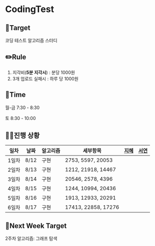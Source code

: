 # CodingTest






## 🎯Target
코딩 테스트 알고리즘 스터디

## ✏️Rule
1. 지각비(**5분 지각시**) : 분당 1000원
2. 3개 업로드 실패시 : 하루 당 1000원

## 📅Time
월-금 7:30 - 8:30

토 8:30 - 10:00

## 🏃‍♀️진행 상황

|일차|날짜| 알고리즘 | 세부항목 |[지혜](https://github.com/Jihye511)|[서연](https://github.com/seoyeon2001)|
|---|---|---|---|---|---|
|1일차|8/12|구현|2753, 5597, 20053|||
|2일차|8/13|구현|1212, 21918, 14467|||
|3일차|8/14|구현|20546, 2578, 4396|||
|4일차|8/15|구현|1244, 10994, 20436|||
|5일차|8/16|구현|1913, 12933, 20291|||
|6일차|8/17|구현|17413, 22858, 17276|||


## 🎯Next Week Target
2주차 알고리즘: 그래프 탐색
